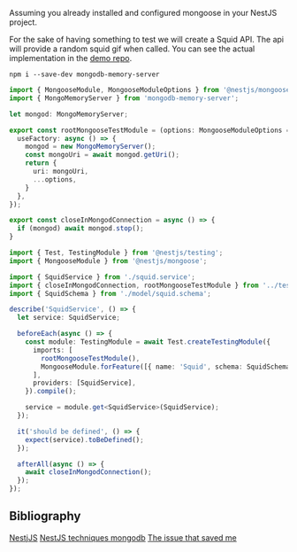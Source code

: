 Assuming you already installed and configured mongoose in your NestJS project.

For the sake of having something to test we will create a Squid API. The api will provide a random squid gif when called.
You can see the actual implementation in the [demo repo](https://github.com/Webeleon/testing-nestjs-with-mongoose-and-mongod-in-memory).

```shell script
npm i --save-dev mongodb-memory-server 
```

```ts
import { MongooseModule, MongooseModuleOptions } from '@nestjs/mongoose';
import { MongoMemoryServer } from 'mongodb-memory-server';

let mongod: MongoMemoryServer;

export const rootMongooseTestModule = (options: MongooseModuleOptions = {}) => MongooseModule.forRootAsync({
  useFactory: async () => {
    mongod = new MongoMemoryServer();
    const mongoUri = await mongod.getUri();
    return {
      uri: mongoUri,
      ...options,
    }
  },
});

export const closeInMongodConnection = async () => {
  if (mongod) await mongod.stop();
}
```

```ts
import { Test, TestingModule } from '@nestjs/testing';
import { MongooseModule } from '@nestjs/mongoose';

import { SquidService } from './squid.service';
import { closeInMongodConnection, rootMongooseTestModule } from '../test-utils/mongo/MongooseTestModule';
import { SquidSchema } from './model/squid.schema';

describe('SquidService', () => {
  let service: SquidService;

  beforeEach(async () => {
    const module: TestingModule = await Test.createTestingModule({
      imports: [
        rootMongooseTestModule(),
        MongooseModule.forFeature([{ name: 'Squid', schema: SquidSchema }]),
      ],
      providers: [SquidService],
    }).compile();

    service = module.get<SquidService>(SquidService);
  });

  it('should be defined', () => {
    expect(service).toBeDefined();
  });

  afterAll(async () => {
    await closeInMongodConnection();
  });
});
```

## Bibliography
[NestjJS](https://nestjs.com/)
[NestJS techniques mongodb](https://docs.nestjs.com/techniques/mongodb)
[The issue that saved me](https://github.com/nestjs/mongoose/issues/167)
